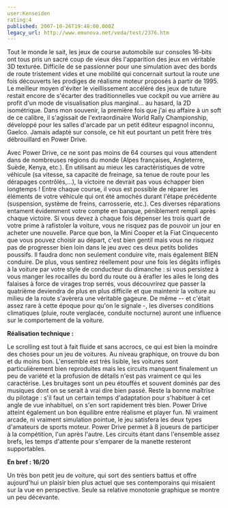 ```yaml
---
user:Kenseiden
rating:4
published: 2007-10-26T19:48:00.000Z
legacy_url: http://www.emunova.net/veda/test/2376.htm
---
```

Tout le monde le sait, les jeux de course automobile sur consoles 16-bits ont tous pris un sacré coup de vieux dès l'apparition des jeux en véritable 3D texturée. Difficile de se passionner pour une simulation avec des bords de route tristement vides et une mobilité qui concernait surtout la route une fois découverts les prodiges de réalisme moteur proposés à partir de 1995\. Le meilleur moyen d'éviter le vieillissement accéléré des jeux de tuture restait encore de s'écarter des traditionnelles vue cockpit ou vue arrière au profit d'un mode de visualisation plus marginal... au hasard, la 2D isométrique. Dans mon souvenir, la première fois que j'ai eu affaire à un soft de ce calibre, il s'agissait de l'extraordinaire World Rally Championship, développé pour les salles d'arcade par un petit éditeur espagnol inconnu, Gaelco. Jamais adapté sur console, ce hit eut pourtant un petit frère très débrouillard en Power Drive.  

  

Avec Power Drive, ce ne sont pas moins de 64 courses qui vous attendent dans de nombreuses régions du monde (Alpes françaises, Angleterre, Suède, Kenya, etc.). En utilisant au mieux les caractéristiques de votre véhicule (sa vitesse, sa capacité de freinage, sa tenue de route pour les dérapages contrôlés,...), la victoire ne devrait pas vous échapper bien longtemps ! Entre chaque course, il vous est possible de réparer les éléments de votre véhicule qui ont été amochés durant l'étape précédente (suspension, système de freins, carrosserie, etc.). Ces diverses réparations entament évidemment votre compte en banque, péniblement rempli après chaque victoire. Si vous devez à chaque fois dépenser les trois quart de votre prime à rafistoler la voiture, vous ne risquez pas de pouvoir un jour en acheter une nouvelle. Parce que bon, la Mini Cooper et la Fiat Cinquecento que vous pouvez choisir au départ, c'est bien gentil mais vous ne risquez pas de progresser bien loin dans le jeu avec ces deux petits bolides poussifs. Il faudra donc non seulement conduire vite, mais également BIEN conduire. De plus, vous sentirez réellement pour une fois les dégâts infligés à la voiture par votre style de conducteur du dimanche : si vous persistez à vous manger les rocailles du bord du route ou à érafler les ailes le long des falaises à force de virages trop serrés, vous découvrirez que passer la quatrième deviendra de plus en plus difficile et que maintenir la voiture au milieu de la route s'avèrera une véritable gageure. De même -- et c'était assez rare à cette époque pour qu'on le signale -, les diverses conditions climatiques (pluie, route verglacée, conduite nocturne) auront une influence sur le comportement de la voiture.  

  

**Réalisation technique :**   

Le scrolling est tout à fait fluide et sans accrocs, ce qui est bien la moindre des choses pour un jeu de voitures. Au niveau graphique, on trouve du bon et du moins bon. L'ensemble est très lisible, les voitures sont particulièrement bien reproduites mais les circuits manquent finalement un peu de variété et la profusion de détails n'est pas vraiment ce qui les caractérise. Les bruitages sont un peu étouffés et souvent dominés par des musiques dont on se serait à vrai dire bien passé. Reste la bonne maîtrise du pilotage : s'il faut un certain temps d'adaptation pour s'habituer à cet angle de vue inhabituel, on s'en sort rapidement très bien. Power Drive atteint également un bon équilibre entre réalisme et player fun. Ni vraiment arcade, ni vraiment simulation pointue, le jeu satisfera les deux types d'amateurs de sports moteur. Power Drive permet à 8 joueurs de participer à la compétition, l'un après l'autre. Les circuits étant dans l'ensemble assez brefs, les temps d'attente pour s'emparer de la manette resteront supportables.  

  

**En bref : 16/20**  

Un très bon petit jeu de voiture, qui sort des sentiers battus et offre aujourd'hui un plaisir bien plus actuel que ses contemporains qui misaient sur la vue en perspective. Seule sa relative monotonie graphique se montre un peu décevante.
